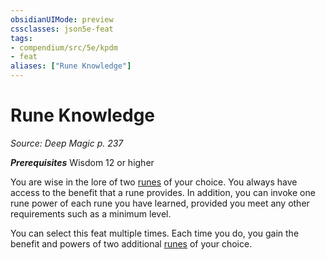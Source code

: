 ```yaml
---
obsidianUIMode: preview
cssclasses: json5e-feat
tags:
- compendium/src/5e/kpdm
- feat
aliases: ["Rune Knowledge"]
---
```

# Rune Knowledge
*Source: Deep Magic p. 237*  

***Prerequisites*** Wisdom 12 or higher

You are wise in the lore of two [runes](compendium/lists/list-optfeaturetype-rune.md) of your choice. You always have access to the benefit that a rune provides. In addition, you can invoke one rune power of each rune you have learned, provided you meet any other requirements such as a minimum level.

You can select this feat multiple times. Each time you do, you gain the benefit and powers of two additional [runes](compendium/lists/list-optfeaturetype-rune.md) of your choice.